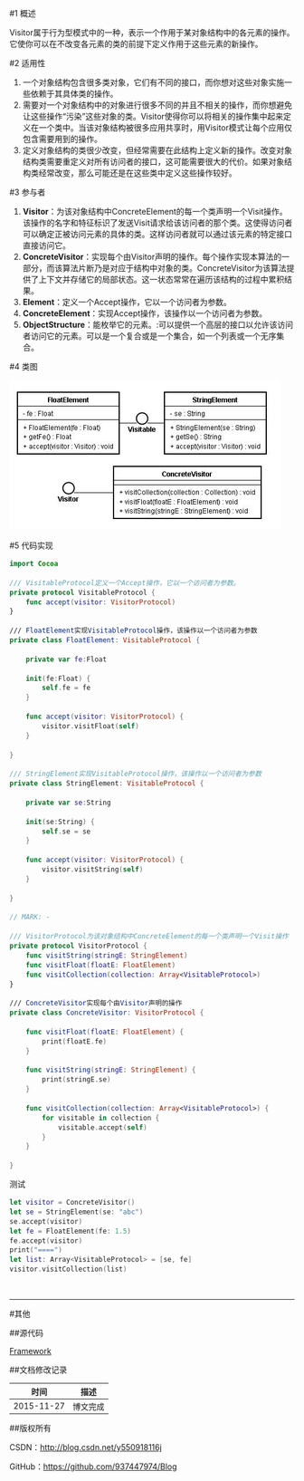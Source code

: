 #1 概述

Visitor属于行为型模式中的一种，表示一个作用于某对象结构中的各元素的操作。它使你可以在不改变各元素的类的前提下定义作用于这些元素的新操作。

#2 适用性

1. 一个对象结构包含很多类对象，它们有不同的接口，而你想对这些对象实施一些依赖于其具体类的操作。
2. 需要对一个对象结构中的对象进行很多不同的并且不相关的操作，而你想避免让这些操作“污染”这些对象的类。Visitor使得你可以将相关的操作集中起来定义在一个类中。当该对象结构被很多应用共享时，用Visitor模式让每个应用仅包含需要用到的操作。
3. 定义对象结构的类很少改变，但经常需要在此结构上定义新的操作。改变对象结构类需要重定义对所有访问者的接口，这可能需要很大的代价。如果对象结构类经常改变，那么可能还是在这些类中定义这些操作较好。
        
#3 参与者

1. **Visitor**：为该对象结构中ConcreteElement的每一个类声明一个Visit操作。该操作的名字和特征标识了发送Visit请求给该访问者的那个类。这使得访问者可以确定正被访问元素的具体的类。这样访问者就可以通过该元素的特定接口直接访问它。
2. **ConcreteVisitor**：实现每个由Visitor声明的操作。每个操作实现本算法的一部分，而该算法片断乃是对应于结构中对象的类。ConcreteVisitor为该算法提供了上下文并存储它的局部状态。这一状态常常在遍历该结构的过程中累积结果。
3. **Element**：定义一个Accept操作，它以一个访问者为参数。
4. **ConcreteElement**：实现Accept操作，该操作以一个访问者为参数。
5. **ObjectStructure**：能枚举它的元素。:可以提供一个高层的接口以允许该访问者访问它的元素。可以是一个复合或是一个集合，如一个列表或一个无序集合。

#4 类图

![DDl-1](https://raw.githubusercontent.com/937447974/Blog/master/Resources/2015112723.png)

#5 代码实现

```swift
import Cocoa

/// VisitableProtocol定义一个Accept操作，它以一个访问者为参数。
private protocol VisitableProtocol {    
    func accept(visitor: VisitorProtocol)    
}

/// FloatElement实现VisitableProtocol操作，该操作以一个访问者为参数
private class FloatElement: VisitableProtocol {
    
    private var fe:Float
    
    init(fe:Float) {
        self.fe = fe
    }
    
    func accept(visitor: VisitorProtocol) {
        visitor.visitFloat(self)
    }
    
}

/// StringElement实现VisitableProtocol操作，该操作以一个访问者为参数
private class StringElement: VisitableProtocol {
    
    private var se:String
    
    init(se:String) {
        self.se = se
    }
    
    func accept(visitor: VisitorProtocol) {
        visitor.visitString(self)
    }
    
}

// MARK: - 

/// VisitorProtocol为该对象结构中ConcreteElement的每一个类声明一个Visit操作
private protocol VisitorProtocol {    
    func visitString(stringE: StringElement)    
    func visitFloat(floatE: FloatElement)    
    func visitCollection(collection: Array<VisitableProtocol>)    
}

/// ConcreteVisitor实现每个由Visitor声明的操作
private class ConcreteVisitor: VisitorProtocol {
    
    func visitFloat(floatE: FloatElement) {
        print(floatE.fe)
    }
    
    func visitString(stringE: StringElement) {
        print(stringE.se)
    }
    
    func visitCollection(collection: Array<VisitableProtocol>) {
        for visitable in collection {
            visitable.accept(self)
        }
    }
    
}
```

测试

```swift
let visitor = ConcreteVisitor()
let se = StringElement(se: "abc")
se.accept(visitor)
let fe = FloatElement(fe: 1.5)
fe.accept(visitor)
print("====")
let list: Array<VisitableProtocol> = [se, fe]
visitor.visitCollection(list)
```

&#160;

----------

#其他

##源代码

[Framework](https://github.com/937447974/Framework)

##文档修改记录

| 时间 | 描述 |
| ---- | ---- |
| 2015-11-27 | 博文完成 |

##版权所有

CSDN：http://blog.csdn.net/y550918116j

GitHub：https://github.com/937447974/Blog